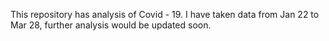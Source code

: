 This repository has analysis of Covid - 19. I have taken data from Jan 22 to Mar 28, further analysis would be updated soon.
